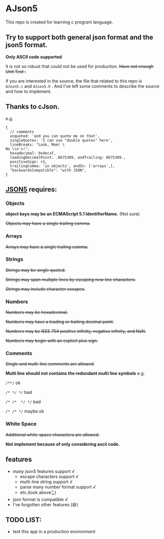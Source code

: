 # AJson5
This repo is created for learning c program language.
## Try to support both general json format and the json5 format.

**Only ASCII code supported**

It is not so robust that could not be used for production. ~~Have not enough Unit Test .~~

If you are interested in the source, the file that related to this repo is `AJson5.c` and `AJson5.h` . And I've left some comments to describe the source and how to implement. 
## Thanks to cJson.
e.g.
```json5
{
  // comments
  unquoted: 'and you can quote me on that',
  singleQuotes: 'I can use "double quotes" here',
  lineBreaks: "Look, Mom! \
No \\n's!",
  hexadecimal: 0xdecaf,
  leadingDecimalPoint: .8675309, andTrailing: 8675309.,
  positiveSign: +1,
  trailingComma: 'in objects', andIn: ['arrays',],
  "backwardsCompatible": "with JSON",
}

```

## [JSON5](https://json5.org/) requires:
### Objects
**object keys may be an ECMAScript 5.1 IdentifierName.** (Not sure)

~~Objects may have a single trailing comma.~~

### Arrays
~~Arrays may have a single trailing comma.~~

### Strings
~~Strings may be single quoted.~~

~~Strings may span multiple lines by escaping new line characters.~~

~~Strings may include character escapes.~~
### Numbers
~~Numbers may be hexadecimal.~~

~~Numbers may have a leading or trailing decimal point.~~

~~Numbers may be IEEE 754 positive infinity, negative infinity, and NaN.~~

~~Numbers may begin with an explicit plus sign.~~

### Comments
~~Single and multi-line comments are allowed.~~

**Multi line should not contains the redundant multi line symbols**
e.g.

`/**/`  ok

`/* */ */` bad


`/* /*  */ */` bad

`/* /* */` maybe ok
### White Space
~~Additional white space characters are allowed.~~

**Not implement because of only considering ascii code.**
## features
- many json5 features support √
  - escape characters support √
  - multi-line string support √
  - parse many number format support √
  - etc.(look above👆)
- json format is compatible √
- I've forgotten other features (😄)
 
## TODO LIST:
- test this app in a production environment